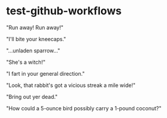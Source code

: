 # test-github-workflows

"Run away! Run away!"

"I'll bite your kneecaps."

"...unladen sparrow..."

"She's a witch!"

"I fart in your general direction."

"Look, that rabbit's got a vicious streak a mile wide!"

"Bring out yer dead."

"How could a 5-ounce bird possibly carry a 1-pound coconut?"
